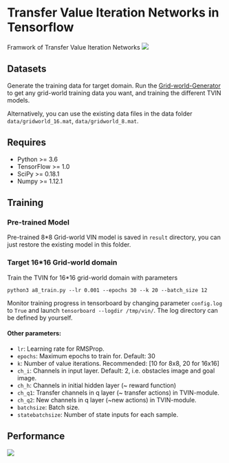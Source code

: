 # Transfer Value Iteration Networks in Tensorflow
Framwork of Transfer Value Iteration Networks
![](https://github.com/shenjunyi/Transfer-VIN/blob/master/TVIN/tvin.jpg)
## Datasets
Generate the training data for target domain. Run the [Grid-world-Generator](https://github.com/shenjunyi/Grid-world-Generator) to get any grid-world training data you want, and training the different TVIN models.
 
Alternatively, you can use the existing data files in the data folder ```data/gridworld_16.mat```, ```data/gridworld_8.mat```.
## Requires
* Python >= 3.6
* TensorFlow >= 1.0
* SciPy >= 0.18.1 
* Numpy >= 1.12.1
## Training
### Pre-trained Model
Pre-trained 8\*8 Grid-world VIN model is saved in ```result``` directory, you can just restore the existing model in this folder.
### Target 16\*16 Grid-world domain
Train the TVIN for 16\*16 grid-world domain with parameters
```
python3 a8_train.py --lr 0.001 --epochs 30 --k 20 --batch_size 12
```
Monitor training progress in tensorboard by changing parameter ```config.log``` to ```True``` and launch ```tensorboard --logdir /tmp/vin/```. The log directory can be defined by yourself.<br>

#### Other parameters:

* ```lr```: Learning rate for RMSProp.
* ```epochs```: Maximum epochs to train for. Default: 30
* ```k```: Number of value iterations. Recommended: [10 for 8x8, 20 for 16x16]
* ```ch_i```: Channels in input layer. Default: 2, i.e. obstacles image and goal image.
* ```ch_h```: Channels in initial hidden layer (~ reward function)
* ```ch_q1```: Transfer channels in q layer (~ transfer actions) in TVIN-module.
* ```ch_q2```: New channels in q layer (~new actions) in TVIN-module. 
* ```batchsize```: Batch size. 
* ```statebatchsize```: Number of state inputs for each sample.

## Performance
![](https://github.com/shenjunyi/Transfer-VIN/blob/master/TVIN/ex2_2.jpg)
